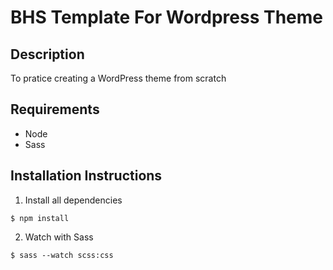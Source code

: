 # BHS Template For Wordpress Theme

## Description
To pratice creating a WordPress theme from scratch

## Requirements
* Node
* Sass

## Installation Instructions
1. Install all dependencies

```
$ npm install
```

2. Watch with Sass

```
$ sass --watch scss:css
```
